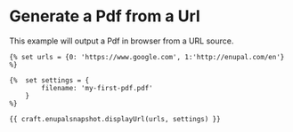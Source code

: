 # Generate a Pdf from a Url

This example will output a Pdf in browser from a URL source.

```twig
{% set urls = {0: 'https://www.google.com', 1:'http://enupal.com/en'} %}

{%  set settings = {
        filename: 'my-first-pdf.pdf'
    }
%}

{{ craft.enupalsnapshot.displayUrl(urls, settings) }}
```